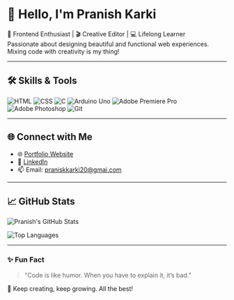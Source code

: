 # 👋 Hello, I'm Pranish Karki

🎨 Frontend Enthusiast | 🎬 Creative Editor | 💻 Lifelong Learner  
Passionate about designing beautiful and functional web experiences. Mixing code with creativity is my thing!

---

## 🛠️ Skills & Tools

![HTML](https://img.shields.io/badge/-HTML5-E34F26?style=flat-square&logo=html5&logoColor=white)
![CSS](https://img.shields.io/badge/-CSS3-1572B6?style=flat-square&logo=css3&logoColor=white)
![C](https://img.shields.io/badge/-C-00599C?style=flat-square&logo=c&logoColor=white)
![Arduino Uno](https://img.shields.io/badge/-Arduino-00979D?style=flat-square&logo=arduino&logoColor=white)
![Adobe Premiere Pro](https://img.shields.io/badge/-Premiere%20Pro-9999FF?style=flat-square&logo=adobe-premiere-pro&logoColor=white)
![Adobe Photoshop](https://img.shields.io/badge/-Photoshop-31A8FF?style=flat-square&logo=adobe-photoshop&logoColor=white)
![Git](https://img.shields.io/badge/-Git-F05032?style=flat-square&logo=git&logoColor=white)

---

## 🌐 Connect with Me

- 🌐 [Portfolio Website](https://pranishkarki7.netlify.app/)
- 💼 [LinkedIn](https://linkedin.com/in/mr-karki)
- 📫 Email: praniskkarki20@gmai.com

---

## 📈 GitHub Stats

![Pranish's GitHub Stats](https://github-readme-stats.vercel.app/api?username=pranishkarki7&show_icons=true&theme=radical)

![Top Languages](https://github-readme-stats.vercel.app/api/top-langs/?username=pranishkarki7&layout=compact&theme=radical)

---

### ✨ Fun Fact

> "Code is like humor. When you have to explain it, it’s bad."

🎯 Keep creating, keep growing. All the best!
